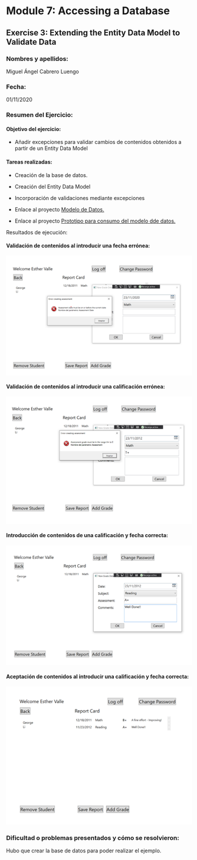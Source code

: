 ﻿# Module 7: Accessing a Database
## Exercise 3: Extending the Entity Data Model to Validate Data
### Nombres y apellidos:
Miguel Ángel Cabrero Luengo
### Fecha:
01/11/2020
### Resumen del Ejercicio:

#### Objetivo del ejercicio:
- Añadir excepciones para validar cambios de contenidos obtenidos a partir de un Entity Data Model

#### Tareas realizadas:

- Creación de la base de datos.

- Creación del Entity Data Model

- Incorporación de validaciones mediante excepciones 
 
- Enlace al proyecto <a href="../Tarea_4_Lab_Mod_7_Ejercicio_3.DataModel">Modelo de Datos.</a>

- Enlace al proyecto <a href="../Tarea_4_Lab_Mod_7_Ejercicio_3.Prototype">Prototipo para consumo del modelo dde datos.</a>


Resultados de ejecución:

#### Validación de contenidos al introducir una fecha errónea:
<img src="img/01.png">

#### Validación de contenidos al introducir una calificación errónea:
<img src="img/02.png">

#### Introducción de contenidos de una calificación y fecha correcta:
<img src="img/03.png">

#### Aceptación de contenidos al introducir una calificación y fecha correcta:
<img src="img/04.png">

### Dificultad o problemas presentados y cómo se resolvieron:
Hubo que crear la base de datos para poder realizar el ejemplo.

